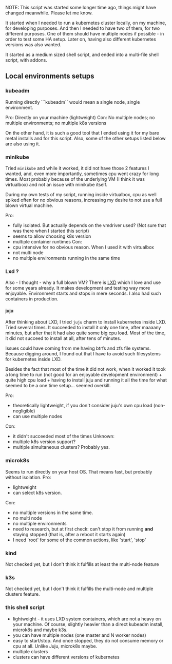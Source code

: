 NOTE: This script was started some longer time ago, things might have changed meanwhile. Please let me know.

It started when I needed to run a kubernetes cluster locally, on my machine, for developing purposes. And then I needed to have two of them, for two different purposes. 
One of them should have multiple nodes if possible - in order to test some HA setup.
Later on, having also different kubernetes versions was also wanted.


It started as a medium sized shell script, and ended into a multi-file shell script, with addons.

## Local environments setups
### kubeadm

Running directly ```kubeadm`` would mean a single node, single environment. 

Pro: Directly on your machine (lightweight)
Con: No multiple nodes; no multiple environments; no multiple k8s versions

On the other hand, it is such a good tool that I ended using it for my bare metal installs and for this script. Also, some of the other setups listed below are also using it.


### minikube
Tried ```minikube``` and while it worked, it did not have those 2 features I wanted, and, 
even more importantly, sometimes cpu went crazy for long times. Most probably because of
the underlying VM (I think it was virtualbox) and not an issue with minikube itself.

During my own tests of my script, running inside virtualbox, cpu as well spiked often for no obvious reasons, increasing my desire to not use a full blown virtual machine.

Pro:
- fully isolated. But actually depends on the vmdriver used? (Not sure that was there when I started this script)
- seems to allow choosing k8s version
- multiple container runtimes
Con: 
- cpu intensive for no obvious reason. When I used it with virtualbox
- not multi node
- no multiple environments running in the same time

### Lxd ?
Also - I thought - why a full blown VM? There is [LXD](https://linuxcontainers.org/lxd/introduction/) which I love and use for some years already. It makes development and testing way more enjoyable. Environment starts and stops in mere seconds. I also had such containers in production.

#### juju 
After thinking about LXD, I tried ```juju``` charm to install kubernetes inside LXD. Tried several times. It succeeded to install it only one time, after maaaany minutes, but after that it had also quite some big cpu load. Most of the time, it did not succeed to install at all, after tens of minutes. 

Issues could have coming from me having btrfs and zfs file systems. Because digging around, I found out that I have to avoid such filesystems for kubernetes inside LXD.

Besides the fact that most of the time it did not work, when it worked it took a long time to run (not good for an enjoyable development environment) + quite high cpu load + having to install juju and running it all the time for what seemed to be a one time setup... seemed overkill. 

Pro:
- theoretically lightweight, if you don't consider juju's own cpu load (non-negligible)
- can use multiple nodes

Con:
- it didn't succeeded most of the times
Unknown:
- multiple k8s version support?
- multiple simultaneous clusters? Probably yes.

### microk8s
Seems to run directly on your host OS. That means fast, but probably without isolation.
Pro:
- lightweight
- can select k8s version. 

Con:
- no multiple versions in the same time.
- no multi node
- no multiple environments
- need to research, but at first check: can't stop it from running **and** staying stopped (that is, after a reboot it starts again)
- I need 'root' for some of the common actions, like 'start', 'stop'

### kind
Not checked yet, but I don't think it fulfills at least the multi-node feature

### k3s
Not checked yet, but I don't think it fulfills the multi-node and multiple clusters feature.

### this shell script
- lightweight - it uses LXD system containers, which are not a heavy on your machine. Of course, slightly heavier than a direct kubeadm install, microk8s and maybe k3s.
- you can have multiple nodes (one master and N worker nodes)
- easy to start/stop. And once stopped, they do not consume memory or cpu at all. Unlike Juju, microk8s maybe.
- multiple clusters
- clusters can have different versions of kubernetes
